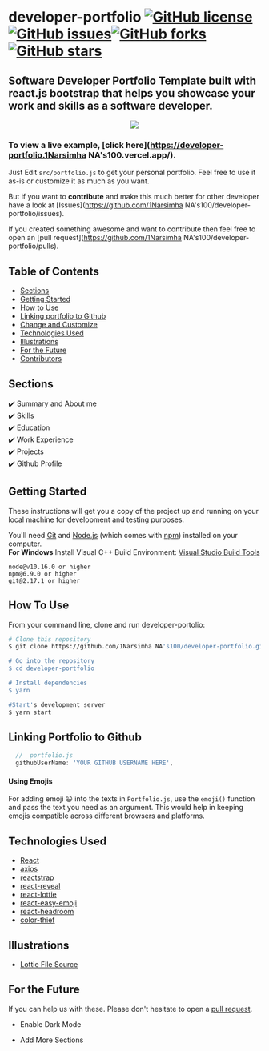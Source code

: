 # developer-portfolio <a href="https://github.com/1Narsimha NA's100/developer-portfolio/blob/main/LICENSE"><img alt="GitHub license" src="https://img.shields.io/github/license/1Narsimha NA's100/developer-portfolio"></a><a href="https://github.com/1Narsimha NA's100/developer-portfolio/issues"><img alt="GitHub issues" src="https://img.shields.io/github/issues/1Narsimha NA's100/developer-portfolio"></a><a href="https://github.com/1Narsimha NA's100/developer-portfolio/network"><img alt="GitHub forks" src="https://img.shields.io/github/forks/1Narsimha NA's100/developer-portfolio"></a> <a href="https://github.com/1Narsimha NA's100/developer-portfolio/stargazers"><img alt="GitHub stars" src="https://img.shields.io/github/stars/1Narsimha NA's100/developer-portfolio"></a>

## Software Developer Portfolio Template built with react.js bootstrap that helps you showcase your work and skills as a software developer.

<p align="center">
  <kbd>
    <img src="https://github.com/1Narsimha NA's100/developer-portfolio/blob/master/picture.PNG"></img>
  </kbd>
</p>

### To view a live example, **[click here](https://developer-portfolio.1Narsimha NA's100.vercel.app/)**.

Just Edit `src/portfolio.js` to get your personal portfolio. Feel free to use it as-is or customize it as much as you want.

But if you want to **contribute** and make this much better for other developer have a look at [Issues](https://github.com/1Narsimha NA's100/developer-portfolio/issues).

If you created something awesome and want to contribute then feel free to open an [pull request](https://github.com/1Narsimha NA's100/developer-portfolio/pulls).

## Table of Contents

-   [Sections](#sections)
-   [Getting Started](#getting-started)
-   [How to Use](#how-to-use)
-   [Linking portfolio to Github](#linking-portfolio-to-github)
-   [Change and Customize](#change-and-customize-every-section-according-to-your-need)
-   [Technologies Used](#technologies-used)
-   [Illustrations](#illustrations)
-   [For the Future](#for-the-future)
-   [Contributors](#project-maintainers)

## Sections

✔️ Summary and About me\
✔️ Skills\
✔️ Education\
✔️ Work Experience\
✔️ Projects\
✔️ Github Profile

## Getting Started

These instructions will get you a copy of the project up and running on your local machine for development and testing purposes.

You'll need [Git](https://git-scm.com) and [Node.js](https://nodejs.org/en/download/) (which comes with [npm](http://npmjs.com)) installed on your computer.
<br>
**For Windows** Install Visual C++ Build Environment: [Visual Studio Build Tools](https://visualstudio.microsoft.com/thank-you-downloading-visual-studio/?sku=BuildTools)

```
node@v10.16.0 or higher
npm@6.9.0 or higher
git@2.17.1 or higher
```

## How To Use

From your command line, clone and run developer-portolio:

```bash
# Clone this repository
$ git clone https://github.com/1Narsimha NA's100/developer-portfolio.git

# Go into the repository
$ cd developer-portfolio

# Install dependencies
$ yarn

#Start's development server
$ yarn start
```

## Linking Portfolio to Github

```javascript
  //  portfolio.js
  githubUserName: 'YOUR GITHUB USERNAME HERE',
```

#### Using Emojis

For adding emoji 😃 into the texts in `Portfolio.js`, use the `emoji()` function and pass the text you need as an argument. This would help in keeping emojis compatible across different browsers and platforms.

## Technologies Used

-   [React](https://reactjs.org/)
-   [axios](https://www.npmjs.com/package/axios)
-   [reactstrap](https://reactstrap.github.io/)
-   [react-reveal](https://www.react-reveal.com/)
-   [react-lottie](https://www.npmjs.com/package/react-lottie)
-   [react-easy-emoji](https://github.com/appfigures/react-easy-emoji)
-   [react-headroom](https://github.com/KyleAMathews/react-headroom)
-   [color-thief](https://github.com/lokesh/color-thief)

## Illustrations

-   [Lottie File Source](https://lottiefiles.com)

## For the Future

If you can help us with these. Please don't hesitate to open a [pull request](https://github.com/saadpasta/developerFolio/pulls).

-   Enable Dark Mode

-   Add More Sections
